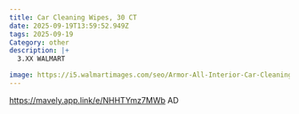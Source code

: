 ```yaml
---
title: Car Cleaning Wipes, 30 CT
date: 2025-09-19T13:59:52.949Z
tags: 2025-09-19
Category: other
description: |+
  3.XX WALMART

image: https://i5.walmartimages.com/seo/Armor-All-Interior-Car-Cleaning-Wipes-30-Count_a7e2a7ae-4275-49ac-9708-6e187bf31900.c76c535d583e527c2331021d6b977920.jpeg?odnHeight=573&odnWidth=573&odnBg=FFFFFF
---
```

https://mavely.app.link/e/NHHTYmz7MWb AD